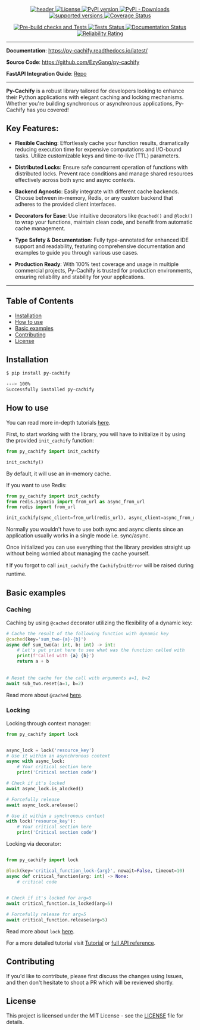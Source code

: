 <p align="center">
<a href="https://py-cachify.readthedocs.io/latest/" target="_blank">
    <img src="https://i.imgur.com/kObXEhW.png" alt="header">
</a>
<a href="https://opensource.org/licenses/MIT" target="_blank">
    <img src="https://img.shields.io/badge/license-MIT-blue.svg" alt="License">
</a>
<a href="https://badge.fury.io/py/py-cachify" target="_blank">
    <img src="https://badge.fury.io/py/py-cachify.svg" alt="PyPI version">
</a>
<a href="https://pypi.org/project/py-cachify/" target="_blank">
    <img alt="PyPI - Downloads" src="https://img.shields.io/pypi/dm/py-cachify">
</a>
<a href="https://pypi.org/project/py-cachify/" target="_blank">
    <img src="https://img.shields.io/pypi/pyversions/py-cachify.svg?color=%2334D058" alt="supported versions">
</a>
<a href="https://coveralls.io/github/EzyGang/py-cachify?branch=main" target="_blank">
    <img src="https://coveralls.io/repos/github/EzyGang/py-cachify/badge.png?branch=main" alt="Coverage Status">
</a>
</p>
<p align="center">
<a href="https://github.com/EzyGang/py-cachify/actions/workflows/checks.yml/badge.svg" target="_blank">
    <img src="https://github.com/EzyGang/py-cachify/actions/workflows/checks.yml/badge.svg" alt="Pre-build checks and Tests">
</a>
<a href="https://github.com/EzyGang/py-cachify/actions/workflows/integration-tests.yml/badge.svg" target="_blank">
    <img src="https://github.com/EzyGang/py-cachify/actions/workflows/integration-tests.yml/badge.svg" alt="Tests Status">
</a>
<a href="https://py-cachify.readthedocs.io/en/latest/?badge=latest" target="_blank">
    <img src="https://readthedocs.org/projects/py-cachify/badge/?version=latest" alt="Documentation Status">
</a>
<a href="https://sonarcloud.io/summary/new_code?id=EzyGang_py-cachify" target="_blank">
    <img src="https://sonarcloud.io/api/project_badges/measure?project=EzyGang_py-cachify&metric=reliability_rating" alt="Reliability Rating">
</a>
</p>

---

**Documentation**: <a href="https://py-cachify.readthedocs.io/latest/" target="_blank">https://py-cachify.readthedocs.io/latest/</a>

**Source Code**: <a href="https://github.com/EzyGang/py-cachify" target="_blank">https://github.com/EzyGang/py-cachify</a>

**FastAPI Integration Guide**: <a href="https://github.com/EzyGang/py-cachify-fastapi-demo" target="_blank">Repo</a>

---

**Py-Cachify** is a robust library tailored for developers looking to enhance their Python applications with elegant caching and locking mechanisms.
Whether you're building synchronous or asynchronous applications, Py-Cachify has you covered!

## Key Features:
- **Flexible Caching**: Effortlessly cache your function results, dramatically reducing execution time for expensive computations and I/O-bound tasks.
Utilize customizable keys and time-to-live (TTL) parameters.

- **Distributed Locks**: Ensure safe concurrent operation of functions with distributed locks. 
Prevent race conditions and manage shared resources effectively across both sync and async contexts.

- **Backend Agnostic**: Easily integrate with different cache backends. 
Choose between in-memory, Redis, or any custom backend that adheres to the provided client interfaces.

- **Decorators for Ease**: Use intuitive decorators like `@cached()` and `@lock()` to wrap your functions, 
maintain clean code, and benefit from automatic cache management.

- **Type Safety & Documentation**: Fully type-annotated for enhanced IDE support and readability, 
featuring comprehensive documentation and examples to guide you through various use cases.

- **Production Ready**: With 100% test coverage and usage in multiple commercial projects, 
Py-Cachify is trusted for production environments, ensuring reliability and stability for your applications.

---

## Table of Contents

- [Installation](#installation)
- [How to use](#how-to-use)
- [Basic examples](#basic-examples)
- [Contributing](#contributing)
- [License](#license)

## Installation

<!-- termynal -->
```bash
$ pip install py-cachify

---> 100%
Successfully installed py-cachify
```

## How to use

You can read more in-depth tutorials [here](https://py-cachify.readthedocs.io/latest/tutorial/).

First, to start working with the library, you will have to initialize it by using the provided `init_cachify` function:
```python
from py_cachify import init_cachify

init_cachify()
```
By default, it will use an in-memory cache.


If you want to use Redis:
```python
from py_cachify import init_cachify
from redis.asyncio import from_url as async_from_url
from redis import from_url

init_cachify(sync_client=from_url(redis_url), async_client=async_from_url(async_redis_client))
```
Normally you wouldn't have to use both sync and async clients since an application usually works in a single mode i.e. sync/async.

Once initialized you can use everything that the library provides straight up without being worried about managing the cache yourself.

❗ If you forgot to call `init_cachify` the `CachifyInitError` will be raised during runtime.

## Basic examples

### Caching

Caching by using `@cached` decorator utilizing the flexibility of a dynamic key:

```python
# Cache the result of the following function with dynamic key
@cached(key='sum_two-{a}-{b}')
async def sum_two(a: int, b: int) -> int:
    # Let's put print here to see what was the function called with
    print(f'Called with {a} {b}')
    return a + b
    
    
# Reset the cache for the call with arguments a=1, b=2
await sub_two.reset(a=1, b=2)
```

Read more about `@cached` [here](https://py-cachify.readthedocs.io/latest/reference/cached/).

### Locking

Locking through context manager:

```python
from py_cachify import lock


async_lock = lock('resource_key')
# Use it within an asynchronous context
async with async_lock:
    # Your critical section here
    print('Critical section code')

# Check if it's locked
await async_lock.is_alocked()

# Forcefully release
await async_lock.arelease()

# Use it within a synchronous context
with lock('resource_key'):
    # Your critical section here
    print('Critical section code')
```

Locking via decorator:

```python

from py_cachify import lock

@lock(key='critical_function_lock-{arg}', nowait=False, timeout=10)
async def critical_function(arg: int) -> None:
    # critical code
    

# Check if it's locked for arg=5
await critical_function.is_locked(arg=5)

# Forcefully release for arg=5
await critical_function.release(arg=5)
```

Read more about `lock` [here](https://py-cachify.readthedocs.io/latest/reference/lock/).

For a more detailed tutorial visit [Tutorial](https://py-cachify.readthedocs.io/latest/tutorial/) or [full API reference](https://py-cachify.readthedocs.io/latest/reference).

## Contributing

If you'd like to contribute, please first discuss the changes using Issues, and then don't hesitate to shoot a PR which will be reviewed shortly.

## License

This project is licensed under the MIT License - see the [LICENSE](https://github.com/EzyGang/py-cachify/blob/main/LICENSE) file for details.
